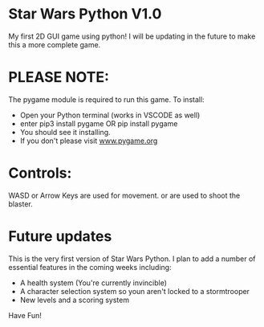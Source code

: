 # Star Wars Python V1.0 

My first 2D GUI game using python! I will be updating in the future to make this a more complete game. 

# PLEASE NOTE:

The pygame module is required to run this game. To install:

- Open your Python terminal (works in VSCODE as well)
- enter pip3 install pygame OR pip install pygame
- You should see it installing. 
- If you don't please visit www.pygame.org

# Controls: 

WASD or Arrow Keys are used for movement.
<SPACE> or <LEFT CLICK> are used to shoot the blaster.
  
# Future updates
  
This is the very first version of Star Wars Python. I plan to add a number of essential features in the coming weeks including:
  
- A health system (You're currently invincible)
- A character selection system so youn aren't locked to a stormtrooper
- New levels and a scoring system
  
 Have Fun!
